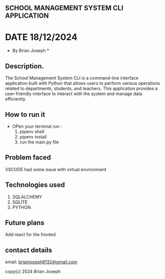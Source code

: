 ## SCHOOL MANAGEMENT SYSTEM CLI APPLICATION

# DATE 18/12/2024

* By Brian Joseph *

## Description.
The School Management System CLI is a command-line interface application built with Python that allows users to perform various operations related to departments, students, and teachers. This application provides a user-friendly interface to interact with the system and manage data efficiently.

## How to run it
 * OPen your terminal run :
     1. pipenv shell
     2. pipenv install
     3. run the main.py file

## Problem faced
VSCODE had some issue with virtual environment 

## Technologies used
1. SQLALCHEMY
2. SQLITE
3. PYTHON


## Future plans 
Add react for the fronted 

## contact details
email: brianjoseph8132@gmail.com

copy(c) 2024 Brian Joseph

